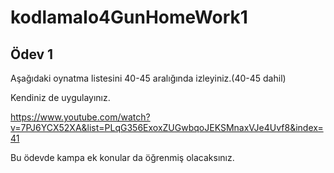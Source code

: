 # kodlamaIo4GunHomeWork1
## Ödev 1
Aşağıdaki oynatma listesini 40-45 aralığında izleyiniz.(40-45 dahil)

Kendiniz de uygulayınız.

<https://www.youtube.com/watch?v=7PJ6YCX52XA&list=PLqG356ExoxZUGwbqoJEKSMnaxVJe4Uvf8&index=41>

Bu ödevde kampa ek konular da öğrenmiş olacaksınız.
